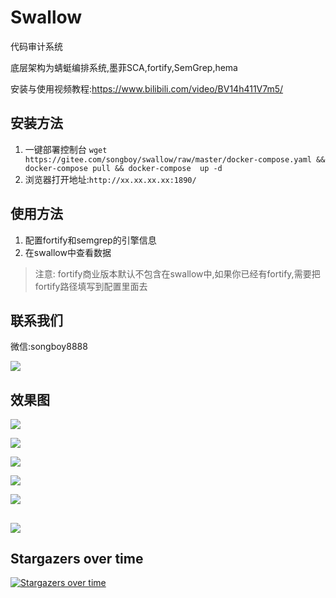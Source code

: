 # Swallow

代码审计系统

底层架构为蜻蜓编排系统,墨菲SCA,fortify,SemGrep,hema

安装与使用视频教程:https://www.bilibili.com/video/BV14h411V7m5/

## 安装方法

1. 一键部署控制台 `wget https://gitee.com/songboy/swallow/raw/master/docker-compose.yaml && docker-compose pull && docker-compose  up -d`
2. 浏览器打开地址:`http://xx.xx.xx.xx:1890/`

## 使用方法 
1. 配置fortify和semgrep的引擎信息 
2. 在swallow中查看数据

[//]: # (![]&#40;https://oss.songboy.site/blog/20230310173646.png&#41;)


>注意: fortify商业版本默认不包含在swallow中,如果你已经有fortify,需要把fortify路径填写到配置里面去

## 联系我们

微信:songboy8888

![](https://oss.songboy.site/blog/swallow.png)
 
## 效果图

![](https://oss.songboy.site/blog/20230323215157.png)

![](https://oss.songboy.site/blog/20230323215230.png)

![](https://oss.songboy.site/blog/20230323215238.png)

![](https://oss.songboy.site/blog/20230323215247.png)

![](https://oss.songboy.site/blog/20230323215256.png)


![](https://oss.songboy.site/blog/20230323215304.png)
----


## Stargazers over time

[![Stargazers over time](https://starchart.cc/StarCrossPortal/swallow.svg)](https://starchart.cc/StarCrossPortal/swallow)
